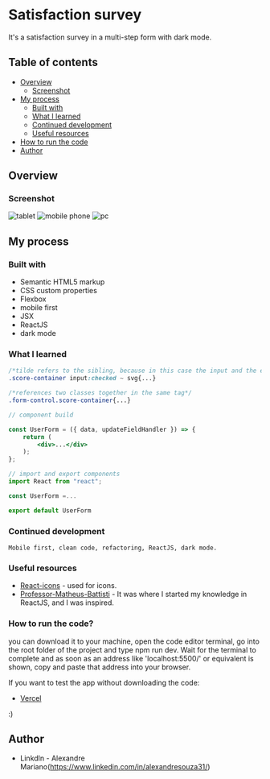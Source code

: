 # Satisfaction survey

It's a satisfaction survey in a multi-step form with dark mode.

## Table of contents

- [Overview](#overview)
  - [Screenshot](#screenshot)
- [My process](#my-process)
  - [Built with](#built-with)
  - [What I learned](#what-i-learned)
  - [Continued development](#continued-development)
  - [Useful resources](#useful-resources)
- [How to run the code](#How-to-run-the-code)
- [Author](#author)

## Overview

### Screenshot

![tablet](https://github.com/alexandreSouza31/satisfaction-survey/assets/112407769/be0e71f1-5540-41e1-b4b2-f8cef39baaef)
![mobile phone](https://github.com/alexandreSouza31/satisfaction-survey/assets/112407769/69c6f74a-cbed-413f-9371-3acbbd1127b8)
![pc](https://github.com/alexandreSouza31/satisfaction-survey/assets/112407769/c8b9fa53-55ad-431a-bdc1-21695b445d02)


## My process

### Built with

- Semantic HTML5 markup
- CSS custom properties
- Flexbox
- mobile first
- JSX
- ReactJS
- dark mode



### What I learned


```css
/*tilde refers to the sibling, because in this case the input and the emoji are siblings*/
.score-container input:checked ~ svg{...}

/*references two classes together in the same tag*/
.form-control.score-container{...}
```
```jsx
// component build

const UserForm = ({ data, updateFieldHandler }) => {
    return (
        <div>...</div>
    );
};

// import and export components
import React from "react";

const UserForm =...

export default UserForm
```

### Continued development

```
Mobile first, clean code, refactoring, ReactJS, dark mode.
```


### Useful resources

- [React-icons](https://react-icons.github.io/react-icons/) - used for icons.
- [Professor-Matheus-Battisti](https://youtu.be/PRSruHX_eig) - It was where I started my knowledge in ReactJS, and I was inspired.

### How to run the code? 


you can download it to your machine, open the code editor terminal, go into the root folder of the project and type npm run dev. Wait for the terminal to complete and as soon as an address like 'localhost:5500/' or equivalent is shown, copy and paste that address into your browser.


If you want to test the app without downloading the code:
- [Vercel](https://satisfaction-survey.vercel.app/)

 :)
## Author

- LinkdIn - Alexandre Mariano(https://www.linkedin.com/in/alexandresouza31/)
